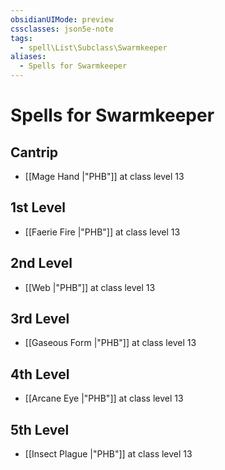 ```yaml
---
obsidianUIMode: preview
cssclasses: json5e-note
tags:
  - spell\List\Subclass\Swarmkeeper
aliases:
  - Spells for Swarmkeeper
---
```

# Spells for Swarmkeeper

## Cantrip

- [[Mage Hand \|"PHB"]] at class level 13

## 1st Level

- [[Faerie Fire \|"PHB"]] at class level 13

## 2nd Level

- [[Web \|"PHB"]] at class level 13

## 3rd Level

- [[Gaseous Form \|"PHB"]] at class level 13

## 4th Level

- [[Arcane Eye \|"PHB"]] at class level 13

## 5th Level

- [[Insect Plague \|"PHB"]] at class level 13
